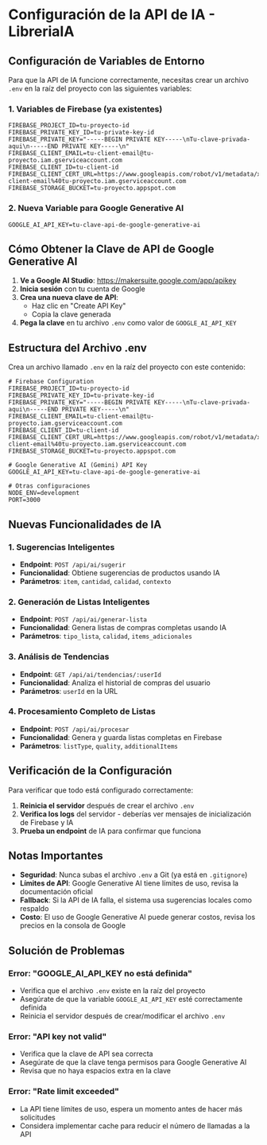 # Configuración de la API de IA - LibreriaIA

## Configuración de Variables de Entorno

Para que la API de IA funcione correctamente, necesitas crear un archivo `.env` en la raíz del proyecto con las siguientes variables:

### 1. Variables de Firebase (ya existentes)
```
FIREBASE_PROJECT_ID=tu-proyecto-id
FIREBASE_PRIVATE_KEY_ID=tu-private-key-id
FIREBASE_PRIVATE_KEY="-----BEGIN PRIVATE KEY-----\nTu-clave-privada-aqui\n-----END PRIVATE KEY-----\n"
FIREBASE_CLIENT_EMAIL=tu-client-email@tu-proyecto.iam.gserviceaccount.com
FIREBASE_CLIENT_ID=tu-client-id
FIREBASE_CLIENT_CERT_URL=https://www.googleapis.com/robot/v1/metadata/x509/tu-client-email%40tu-proyecto.iam.gserviceaccount.com
FIREBASE_STORAGE_BUCKET=tu-proyecto.appspot.com
```

### 2. Nueva Variable para Google Generative AI
```
GOOGLE_AI_API_KEY=tu-clave-api-de-google-generative-ai
```

## Cómo Obtener la Clave de API de Google Generative AI

1. **Ve a Google AI Studio**: https://makersuite.google.com/app/apikey
2. **Inicia sesión** con tu cuenta de Google
3. **Crea una nueva clave de API**:
   - Haz clic en "Create API Key"
   - Copia la clave generada
4. **Pega la clave** en tu archivo `.env` como valor de `GOOGLE_AI_API_KEY`

## Estructura del Archivo .env

Crea un archivo llamado `.env` en la raíz del proyecto con este contenido:

```env
# Firebase Configuration
FIREBASE_PROJECT_ID=tu-proyecto-id
FIREBASE_PRIVATE_KEY_ID=tu-private-key-id
FIREBASE_PRIVATE_KEY="-----BEGIN PRIVATE KEY-----\nTu-clave-privada-aqui\n-----END PRIVATE KEY-----\n"
FIREBASE_CLIENT_EMAIL=tu-client-email@tu-proyecto.iam.gserviceaccount.com
FIREBASE_CLIENT_ID=tu-client-id
FIREBASE_CLIENT_CERT_URL=https://www.googleapis.com/robot/v1/metadata/x509/tu-client-email%40tu-proyecto.iam.gserviceaccount.com
FIREBASE_STORAGE_BUCKET=tu-proyecto.appspot.com

# Google Generative AI (Gemini) API Key
GOOGLE_AI_API_KEY=tu-clave-api-de-google-generative-ai

# Otras configuraciones
NODE_ENV=development
PORT=3000
```

## Nuevas Funcionalidades de IA

### 1. Sugerencias Inteligentes
- **Endpoint**: `POST /api/ai/sugerir`
- **Funcionalidad**: Obtiene sugerencias de productos usando IA
- **Parámetros**: `item`, `cantidad`, `calidad`, `contexto`

### 2. Generación de Listas Inteligentes
- **Endpoint**: `POST /api/ai/generar-lista`
- **Funcionalidad**: Genera listas de compras completas usando IA
- **Parámetros**: `tipo_lista`, `calidad`, `items_adicionales`

### 3. Análisis de Tendencias
- **Endpoint**: `GET /api/ai/tendencias/:userId`
- **Funcionalidad**: Analiza el historial de compras del usuario
- **Parámetros**: `userId` en la URL

### 4. Procesamiento Completo de Listas
- **Endpoint**: `POST /api/ai/procesar`
- **Funcionalidad**: Genera y guarda listas completas en Firebase
- **Parámetros**: `listType`, `quality`, `additionalItems`

## Verificación de la Configuración

Para verificar que todo está configurado correctamente:

1. **Reinicia el servidor** después de crear el archivo `.env`
2. **Verifica los logs** del servidor - deberías ver mensajes de inicialización de Firebase y IA
3. **Prueba un endpoint** de IA para confirmar que funciona

## Notas Importantes

- **Seguridad**: Nunca subas el archivo `.env` a Git (ya está en `.gitignore`)
- **Límites de API**: Google Generative AI tiene límites de uso, revisa la documentación oficial
- **Fallback**: Si la API de IA falla, el sistema usa sugerencias locales como respaldo
- **Costo**: El uso de Google Generative AI puede generar costos, revisa los precios en la consola de Google

## Solución de Problemas

### Error: "GOOGLE_AI_API_KEY no está definida"
- Verifica que el archivo `.env` existe en la raíz del proyecto
- Asegúrate de que la variable `GOOGLE_AI_API_KEY` esté correctamente definida
- Reinicia el servidor después de crear/modificar el archivo `.env`

### Error: "API key not valid"
- Verifica que la clave de API sea correcta
- Asegúrate de que la clave tenga permisos para Google Generative AI
- Revisa que no haya espacios extra en la clave

### Error: "Rate limit exceeded"
- La API tiene límites de uso, espera un momento antes de hacer más solicitudes
- Considera implementar cache para reducir el número de llamadas a la API 